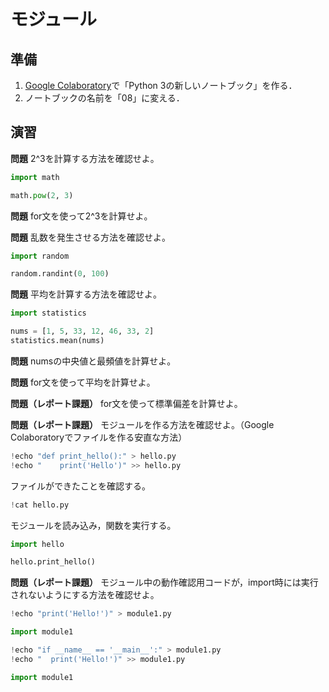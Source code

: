 # モジュール

## 準備

1. [Google Colaboratory](https://research.google.com/colaboratory/)で「Python 3の新しいノートブック」を作る．
1. ノートブックの名前を「08」に変える．

## 演習

**問題** 2^3を計算する方法を確認せよ。

```python
import math

math.pow(2, 3)
```

**問題** for文を使って2^3を計算せよ。

**問題** 乱数を発生させる方法を確認せよ。

```python
import random

random.randint(0, 100)
```

**問題** 平均を計算する方法を確認せよ。

```python
import statistics

nums = [1, 5, 33, 12, 46, 33, 2]
statistics.mean(nums)
```

**問題** numsの中央値と最頻値を計算せよ。

**問題** for文を使って平均を計算せよ。

**問題（レポート課題）** for文を使って標準偏差を計算せよ。

**問題（レポート課題）** モジュールを作る方法を確認せよ。（Google Colaboratoryでファイルを作る安直な方法）

```python
!echo "def print_hello():" > hello.py
!echo "    print('Hello')" >> hello.py
```

ファイルができたことを確認する。

```python
!cat hello.py
```

モジュールを読み込み，関数を実行する。

```python
import hello

hello.print_hello()
```

**問題（レポート課題）** モジュール中の動作確認用コードが，import時には実行されないようにする方法を確認せよ。

```python
!echo "print('Hello!')" > module1.py

import module1
```

```python
!echo "if __name__ == '__main__':" > module1.py
!echo "  print('Hello!')" >> module1.py

import module1
```